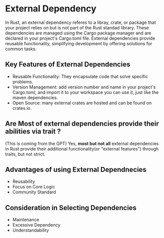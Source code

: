 # External Dependency

In Rust, an external dependency referes to a libray, crate, or package that your project relies on but 
is not part of the Rust standad library. These dependencies are managed using the Cargo package manager and are declared in your project's Cargo.toml file. External dependencies provide reusable functionality, simplifying development by offering solutions for common tasks. 

## Key Features of External Dependencies 
* Reusable Functionality: They encapsulate code that solve specific problems. 
* Version Management: add version number and name in your project's Cargo.toml, and import it to your workspace you can use it, just like the maven dependencies. 
* Open Source: many external crates are hosted and can be found on crates.io.


## Are Most of external dependencies provide their abilities via trait ? 
(This is coming from the GPT) Yes, **most but not all** external dependencies in Rust provide their additional functionality(or "external features") through traits, but not strict.  

## Advantages of using External Dependnecies 
* Reusability
* Focus on Core Logic
* Community Standard

## Consideration in Selecting Dependencies 
* Maintenance 
* Excessive Dependency 
* Understandability 